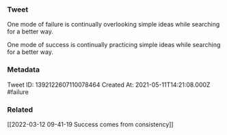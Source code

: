 ### Tweet
One mode of failure is continually overlooking simple ideas while searching for a better way.

One mode of success is continually practicing simple ideas while searching for a better way.

### Metadata
Tweet ID: 1392122607110078464
Created At: 2021-05-11T14:21:08.000Z
#failure

### Related
[[2022-03-12 09-41-19 Success comes from consistency]]

